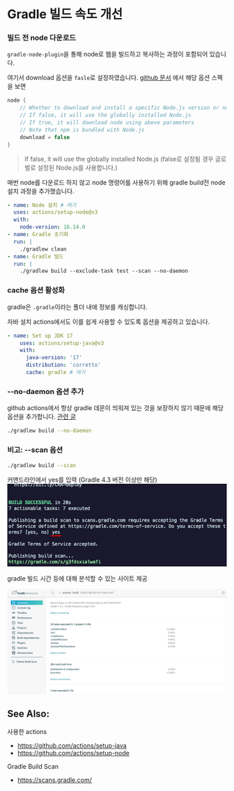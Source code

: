 # Gradle 빌드 속도 개선

### 빌드 전 node 다운로드

`gradle-node-plugin`을 통해 node로 웹을 빌드하고 복사하는 과정이 포함되어 있습니다.

여기서 download 옵션을 `fasle`로
설정하였습니다. [github 문서](https://github.com/node-gradle/gradle-node-plugin/blob/master/docs/usage.md#configuring-the-plugin)
에서 해당 옵션 스펙을 보면

```groovy
node {
    // Whether to download and install a specific Node.js version or not
    // If false, it will use the globally installed Node.js
    // If true, it will download node using above parameters
    // Note that npm is bundled with Node.js
    download = false
}
```

> If false, it will use the globally installed Node.js
> (false로 설정될 경우 글로벌로 설정된 Node.js를 사용합니다.)

매번 node를 다운로드 하지 않고 node 명령어를 사용하기 위해 gradle build전 node 설치 과정을 추가했습니다.

```yaml
- name: Node 설치 # 여기
  uses: actions/setup-node@v3
  with:
    node-version: 16.14.0
- name: Gradle 초기화
  run: |
    ./gradlew clean
- name: Gradle 빌드
  run: |
    ./gradlew build --exclude-task test --scan --no-daemon
```

### cache 옵션 활성화

gradle은 `.gradle`이라는 폴더 내에 정보를 캐싱합니다.

자바 설치 actions에서도 이를 쉽게 사용할 수 있도록 옵션을 제공하고 있습니다.

```yaml
- name: Set up JDK 17
    uses: actions/setup-java@v3
    with:
      java-version: '17'
      distribution: 'corretto'
      cache: gradle # 여기
```

### --no-daemon 옵션 추가

github actions에서 항상 gradle 데몬이 띄워져 있는 것을 보장하지 않기 때문에 해당 옵션을
추가합니다. [관련 글](https://tomgregory.com/build-gradle-projects-with-github-actions/#6_Use_gradle-build-action:~:text=The%20GitHub%20documentation%20says%20Ensure%20no%20Gradle%20daemons%20are%20running%20anymore%20when%20your%20workflow%20completes.%20Creating%20the%20cache%20package%20might%20fail%20due%20to%20locks%20being%20held%20by%20Gradle.%20For%20this%20reason%2C%20it%E2%80%99s%20a%20good%20idea%20to%20run%20your%20build%20with%20the%20%2D%2Dno%2Ddaemon%20flag%20i.e.%20./gradlew%20build%20%2D%2Dno%2Ddaemon.)

```bash
./gradlew build --no-daemon
```

### 비고: --scan 옵션

```Bash
./gradlew build --scan
```

커맨드라인에서 yes를 입력 (Gradle 4.3 버전 이상만 해당)
![Gradle Build Scan 커맨드라인](Gradle_Build_Scan_커맨드라인.png)

gradle 빌드 시간 등에 대해 분석할 수 있는 사이트 제공

![Gradle Build Scan 사이트](Gradle_Build_Scan_사이트.png)

## See Also:

사용한 actions

- https://github.com/actions/setup-java
- https://github.com/actions/setup-node

Gradle Build Scan
- https://scans.gradle.com/
